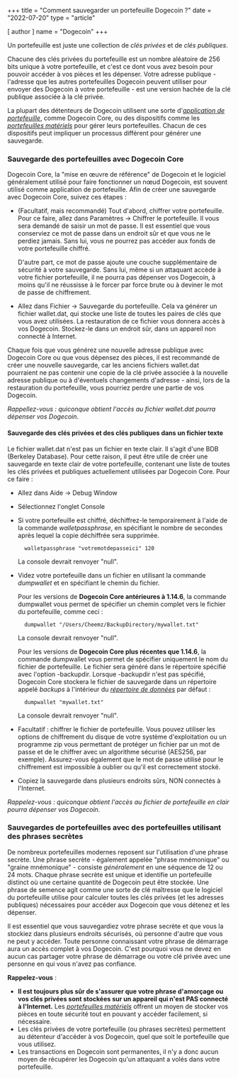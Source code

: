 +++
title = "Comment sauvegarder un portefeuille Dogecoin ?"
date = "2022-07-20"
type = "article"

[ author ]
  name = "Dogecoin"
+++

Un portefeuille est juste une collection de *clés privées* et de *clés publiques*. 

Chacune des clés privées du portefeuille est un nombre aléatoire de 256 bits unique à votre portefeuille, et c'est ce dont vous avez besoin pour pouvoir accéder à vos pièces et les dépenser. Votre adresse publique - l'adresse que les autres portefeuilles Dogecoin peuvent utiliser pour envoyer des Dogecoin à votre portefeuille - est une version hachée de la clé publique associée à la clé privée.

La plupart des détenteurs de Dogecoin utilisent une sorte d'[*application de portefeuille*](/fr/dogepedia/articles/how-do-i-get-a-wallet), comme Dogecoin Core, ou des dispositifs comme les [*portefeuilles matériels*](/fr/dogepedia/articles/dogecoin-hardware-wallets/) pour gérer leurs portefeuilles. Chacun de ces dispositifs peut impliquer un processus différent pour générer une sauvegarde. 

### Sauvegarde des portefeuilles avec Dogecoin Core

Dogecoin Core, la "mise en œuvre de référence" de Dogecoin et le logiciel généralement utilisé pour faire fonctionner un nœud Dogecoin, est souvent utilisé comme application de portefeuille. Afin de créer une sauvegarde avec Dogecoin Core, suivez ces étapes :

- (Facultatif, mais recommandé) Tout d'abord, chiffrer votre portefeuille. Pour ce faire, allez dans Paramètres -> Chiffrer le portefeuille. Il vous sera demandé de saisir un mot de passe. Il est essentiel que vous conserviez ce mot de passe dans un endroit sûr et que vous ne le perdiez jamais. Sans lui, vous ne pourrez pas accéder aux fonds de votre portefeuille chiffré. 

   D'autre part, ce mot de passe ajoute une couche supplémentaire de sécurité à votre sauvegarde. Sans lui, même si un attaquant accède à votre fichier portefeuille, il ne pourra pas dépenser vos Dogecoin, à moins qu'il ne réussisse à le forcer par force brute ou à deviner le mot de passe de chiffrement.
- Allez dans Fichier -> Sauvegarde du portefeuille. Cela va générer un fichier wallet.dat, qui stocke une liste de toutes les paires de clés que vous avez utilisées. La restauration de ce fichier vous donnera accès à vos Dogecoin. Stockez-le dans un endroit sûr, dans un appareil non connecté à Internet.

Chaque fois que vous générez une nouvelle adresse publique avec Dogecoin Core ou que vous dépensez des pièces, il est recommandé de créer une nouvelle sauvegarde, car les anciens fichiers wallet.dat pourraient ne pas contenir une copie de la clé privée associée à la nouvelle adresse publique ou à d'éventuels changements d'adresse - ainsi, lors de la restauration du portefeuille, vous pourriez perdre une partie de vos Dogecoin.

*Rappellez-vous : quiconque obtient l'accès au fichier wallet.dat pourra dépenser vos Dogecoin*.

#### Sauvegarde des clés privées et des clés publiques dans un fichier texte
Le fichier wallet.dat n'est pas un fichier en texte clair. Il s'agit d'une BDB (Berkeley Database). Pour cette raison, il peut être utile de créer une sauvegarde en texte clair de votre portefeuille, contenant une liste de toutes les clés privées et publiques actuellement utilisées par Dogecoin Core. Pour ce faire :

- Allez dans Aide -> Debug Window
- Sélectionnez l'onglet Console
- Si votre portefeuille est chiffré, déchiffrez-le temporairement à l'aide de la commande *walletpassphrase*, en spécifiant le nombre de secondes après lequel la copie déchiffrée sera supprimée.
  ```console
    walletpassphrase "votremotdepasseici" 120
    ```
    La console devrait renvoyer "null".
- Videz votre portefeuille dans un fichier en utilisant la commande *dumpwallet* et en spécifiant le chemin du fichier.

  Pour les versions de **Dogecoin Core antérieures à 1.14.6**, la commande dumpwallet vous permet de spécifier un chemin complet vers le fichier du portefeuille, comme ceci :
  ```console
    dumpwallet "/Users/Cheemz/BackupDirectory/mywallet.txt"
    ```
    La console devrait renvoyer "null".

  Pour les versions de **Dogecoin Core plus récentes que 1.14.6**, la commande dumpwallet vous permet de spécifier uniquement le nom du fichier de portefeuille. Le fichier sera généré dans le répertoire spécifié avec l'option -backupdir. Lorsque -backupdir n'est pas spécifié, Dogecoin Core stockera le fichier de sauvegarde dans un répertoire appelé *backups* à l'intérieur du [*répertoire de données*](/fr/dogepedia/how-tos/operating-a-node/#data-directory) par défaut :
  ```console
    dumpwallet "mywallet.txt"
    ```
    La console devrait renvoyer "null".

- Facultatif : chiffrer le fichier de portefeuille. Vous pouvez utiliser les options de chiffrement du disque de votre système d'exploitation ou un programme zip vous permettant de protéger un fichier par un mot de passe et de le chiffrer avec un algorithme sécurisé (AES256, par exemple). Assurez-vous également que le mot de passe utilisé pour le chiffrement est impossible à oublier ou qu'il est correctement stocké.
- Copiez la sauvegarde dans plusieurs endroits sûrs, NON connectés à l'Internet. 

*Rappelez-vous : quiconque obtient l'accès au fichier de portefeuille en clair pourra dépenser vos Dogecoin*.

### Sauvegardes de portefeuilles avec des portefeuilles utilisant des phrases secrètes

De nombreux portefeuilles modernes reposent sur l'utilisation d'une phrase secrète. Une phrase secrète - également appelée "phrase mnémonique" ou "graine mnémonique" - consiste *généralement* en une séquence de 12 ou 24 mots. Chaque phrase secrète est unique et identifie un portefeuille distinct où une certaine quantité de Dogecoin peut être stockée. Une phrase de semence agit comme une sorte de clé maîtresse que le logiciel du portefeuille utilise pour calculer toutes les clés privées (et les adresses publiques) nécessaires pour accéder aux Dogecoin que vous détenez et les dépenser.

Il est essentiel que vous sauvegardiez votre phrase secrète et que vous la stockiez dans plusieurs endroits sécurisés, où personne d'autre que vous ne peut y accéder. Toute personne connaissant votre phrase de démarrage aura un accès complet à vos Dogecoin. C'est pourquoi vous ne devez en aucun cas partager votre phrase de démarrage ou votre clé privée avec une personne en qui vous n'avez pas confiance. 

**Rappelez-vous** : 
- **Il est toujours plus sûr de s'assurer que votre phrase d'amorçage ou vos clés privées sont stockées sur un appareil qui n'est PAS connecté à l'Internet.** Les [*portefeuilles matériels*](/fr/dogepedia/articles/dogecoin-hardware-wallets/) offrent un moyen de stocker vos pièces en toute sécurité tout en pouvant y accéder facilement, si nécessaire.
- Les clés privées de votre portefeuille (ou phrases secrètes) permettent au détenteur d'accéder à vos Dogecoin, quel que soit le portefeuille que vous utilisez.
- Les transactions en Dogecoin sont permanentes, il n'y a donc aucun moyen de récupérer les Dogecoin qu'un attaquant a volés dans votre portefeuille.
